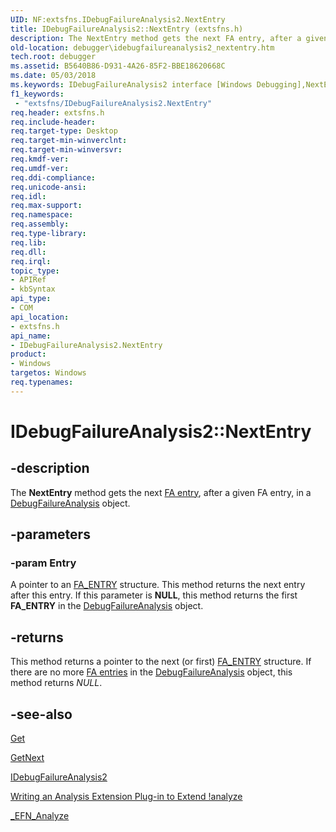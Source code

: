 ```yaml
---
UID: NF:extsfns.IDebugFailureAnalysis2.NextEntry
title: IDebugFailureAnalysis2::NextEntry (extsfns.h)
description: The NextEntry method gets the next FA entry, after a given FA entry, in a DebugFailureAnalysis object.
old-location: debugger\idebugfailureanalysis2_nextentry.htm
tech.root: debugger
ms.assetid: B5640B86-D931-4A26-85F2-BBE18620668C
ms.date: 05/03/2018
ms.keywords: IDebugFailureAnalysis2 interface [Windows Debugging],NextEntry method, IDebugFailureAnalysis2.NextEntry, IDebugFailureAnalysis2::NextEntry, NextEntry, NextEntry method [Windows Debugging], NextEntry method [Windows Debugging],IDebugFailureAnalysis2 interface, debugger.idebugfailureanalysis2_nextentry, extsfns/IDebugFailureAnalysis2::NextEntry
f1_keywords:
 - "extsfns/IDebugFailureAnalysis2.NextEntry"
req.header: extsfns.h
req.include-header: 
req.target-type: Desktop
req.target-min-winverclnt: 
req.target-min-winversvr: 
req.kmdf-ver: 
req.umdf-ver: 
req.ddi-compliance: 
req.unicode-ansi: 
req.idl: 
req.max-support: 
req.namespace: 
req.assembly: 
req.type-library: 
req.lib: 
req.dll: 
req.irql: 
topic_type:
- APIRef
- kbSyntax
api_type:
- COM
api_location:
- extsfns.h
api_name:
- IDebugFailureAnalysis2.NextEntry
product:
- Windows
targetos: Windows
req.typenames: 
---
```


# IDebugFailureAnalysis2::NextEntry


## -description


The <b>NextEntry</b> method gets the next <a href="https://docs.microsoft.com/windows-hardware/drivers/debugger/failure-analysis-entries">FA entry</a>, after a given FA entry, in a <a href="https://docs.microsoft.com/windows-hardware/drivers/ddi/extsfns/nn-extsfns-idebugfailureanalysis2">DebugFailureAnalysis</a> object.


## -parameters




### -param Entry

A pointer to an <a href="https://docs.microsoft.com/windows-hardware/drivers/ddi/extsfns/ns-extsfns-_fa_entry">FA_ENTRY</a> structure. This method returns the next entry after this entry. If this parameter is <b>NULL</b>, this method returns the first <b>FA_ENTRY</b> in the <a href="https://docs.microsoft.com/windows-hardware/drivers/ddi/extsfns/nn-extsfns-idebugfailureanalysis2">DebugFailureAnalysis</a> object.


## -returns



This method returns a pointer to the next (or first) <a href="https://docs.microsoft.com/windows-hardware/drivers/ddi/extsfns/ns-extsfns-_fa_entry">FA_ENTRY</a> structure. If there are no more <a href="https://docs.microsoft.com/windows-hardware/drivers/debugger/failure-analysis-entries">FA entries</a> in the <a href="https://docs.microsoft.com/windows-hardware/drivers/ddi/extsfns/nn-extsfns-idebugfailureanalysis2">DebugFailureAnalysis</a> object, this method returns <i>NULL</i>.




## -see-also




<a href="https://docs.microsoft.com/windows-hardware/drivers/ddi/extsfns/nf-extsfns-idebugfailureanalysis2-get">Get</a>



<a href="https://docs.microsoft.com/windows-hardware/drivers/ddi/extsfns/nf-extsfns-idebugfailureanalysis2-getnext">GetNext</a>



<a href="https://docs.microsoft.com/windows-hardware/drivers/ddi/extsfns/nn-extsfns-idebugfailureanalysis2">IDebugFailureAnalysis2</a>



<a href="https://docs.microsoft.com/windows-hardware/drivers/debugger/writing-an-analysis-extension-to-extend--analyze">Writing an Analysis Extension Plug-in to Extend !analyze</a>



<a href="https://docs.microsoft.com/windows-hardware/drivers/ddi/extsfns/nc-extsfns-ext_analysis_plugin">_EFN_Analyze</a>
 

 

